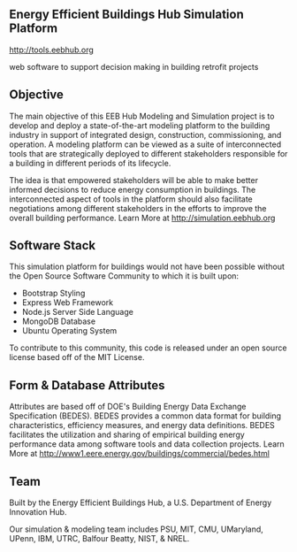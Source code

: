 Energy Efficient Buildings Hub Simulation Platform
--------------------------------------------------
http://tools.eebhub.org

web software to support decision making in building retrofit projects


Objective
---------

The main objective of this EEB Hub Modeling and Simulation project is to develop and 
deploy a state-of-the-art modeling platform to the building industry in support of 
integrated design, construction, commissioning, and operation. A modeling platform 
can be viewed as a suite of interconnected tools that are strategically deployed to 
different stakeholders responsible for a building in different periods of its 
lifecycle. 

The idea is that empowered stakeholders will be able to make better informed decisions 
to reduce energy consumption in buildings. The interconnected aspect of tools in the 
platform should also facilitate negotiations among different stakeholders in the efforts 
to improve the overall building performance.
Learn More at http://simulation.eebhub.org

Software Stack
--------------

This simulation platform for buildings would not have been possible without the 
Open Source Software Community to which it is built upon: 

* Bootstrap Styling
* Express Web Framework
* Node.js Server Side Language
* MongoDB Database
* Ubuntu Operating System

To contribute to this community, this code is released under an open source license
based off of the MIT License.

Form & Database Attributes
--------------------------

Attributes are based off of DOE's Building Energy Data Exchange Specification (BEDES).
BEDES provides a common data format for building characteristics, efficiency measures, 
and energy data definitions.  BEDES facilitates the utilization and sharing of empirical 
building energy performance data among software tools and data collection projects.
Learn More at http://www1.eere.energy.gov/buildings/commercial/bedes.html

Team
-----
Built by the Energy Efficient Buildings Hub, a U.S. Department of Energy Innovation Hub.

Our simulation & modeling team includes PSU, MIT, CMU, UMaryland, UPenn, IBM, UTRC, 
Balfour Beatty, NIST, & NREL.

